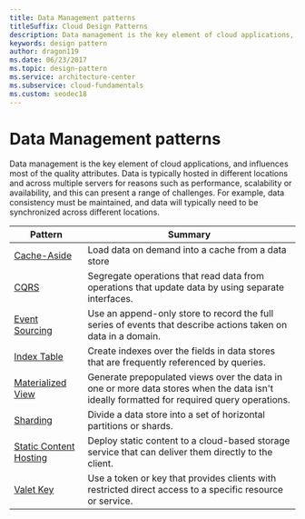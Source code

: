 ```yaml
---
title: Data Management patterns
titleSuffix: Cloud Design Patterns
description: Data management is the key element of cloud applications, and influences most of the quality attributes. Data is typically hosted in different locations and across multiple servers for reasons such as performance, scalability or availability, and this can present a range of challenges. For example, data consistency must be maintained, and data will typically need to be synchronized across different locations.
keywords: design pattern
author: dragon119
ms.date: 06/23/2017
ms.topic: design-pattern
ms.service: architecture-center
ms.subservice: cloud-fundamentals
ms.custom: seodec18
---
```


# Data Management patterns

Data management is the key element of cloud applications, and influences most of the quality attributes. Data is typically hosted in different locations and across multiple servers for reasons such as performance, scalability or availability, and this can present a range of challenges. For example, data consistency must be maintained, and data will typically need to be synchronized across different locations.

|                        Pattern                         |                                                                  Summary                                                                  |
|--------------------------------------------------------|-------------------------------------------------------------------------------------------------------------------------------------------|
|            [Cache-Aside](../cache-aside.md)            |                                            Load data on demand into a cache from a data store                                             |
|                   [CQRS](../cqrs.md)                   |                    Segregate operations that read data from operations that update data by using separate interfaces.                     |
|         [Event Sourcing](../event-sourcing.md)         |               Use an append-only store to record the full series of events that describe actions taken on data in a domain.               |
|            [Index Table](../index-table.md)            |                         Create indexes over the fields in data stores that are frequently referenced by queries.                          |
|      [Materialized View](../materialized-view.md)      | Generate prepopulated views over the data in one or more data stores when the data isn't ideally formatted for required query operations. |
|               [Sharding](../sharding.md)               |                                    Divide a data store into a set of horizontal partitions or shards.                                     |
| [Static Content Hosting](../static-content-hosting.md) |                   Deploy static content to a cloud-based storage service that can deliver them directly to the client.                    |
|              [Valet Key](../valet-key.md)              |                 Use a token or key that provides clients with restricted direct access to a specific resource or service.                 |
